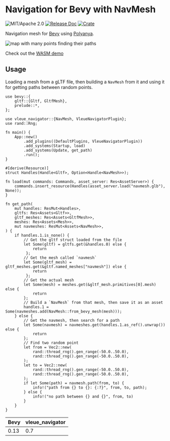 # Navigation for Bevy with NavMesh

![MIT/Apache 2.0](https://img.shields.io/badge/license-MIT%2FApache-blue.svg)
[![Release Doc](https://docs.rs/vleue_navigator/badge.svg)](https://docs.rs/vleue_navigator)
[![Crate](https://img.shields.io/crates/v/vleue_navigator.svg)](https://crates.io/crates/vleue_navigator)

Navigation mesh for [Bevy](http://github.com/bevyengine/bevy) using [Polyanya](https://github.com/vleue/polyanya).

![map with many points finding their paths](https://raw.githubusercontent.com/vleue/vleue_navigator/main/screenshots/many.png)

Check out the [WASM demo](https://vleue.github.io/vleue_navigator/)

## Usage

Loading a mesh from a gLTF file, then building a `NavMesh` from it and using it for getting paths between random points.

```rust,no_run
use bevy::{
    gltf::{Gltf, GltfMesh},
    prelude::*,
};

use vleue_navigator::{NavMesh, VleueNavigatorPlugin};
use rand::Rng;

fn main() {
    App::new()
        .add_plugins((DefaultPlugins, VleueNavigatorPlugin))
        .add_systems(Startup, load)
        .add_systems(Update, get_path)
        .run();
}

#[derive(Resource)]
struct Handles(Handle<Gltf>, Option<Handle<NavMesh>>);

fn load(mut commands: Commands, asset_server: Res<AssetServer>) {
    commands.insert_resource(Handles(asset_server.load("navmesh.glb"), None));
}

fn get_path(
    mut handles: ResMut<Handles>,
    gltfs: Res<Assets<Gltf>>,
    gltf_meshes: Res<Assets<GltfMesh>>,
    meshes: Res<Assets<Mesh>>,
    mut navmeshes: ResMut<Assets<NavMesh>>,
) {
    if handles.1.is_none() {
        // Get the gltf struct loaded from the file
        let Some(gltf) = gltfs.get(&handles.0) else {
            return
         };
        // Get the mesh called `navmesh`
        let Some(gltf_mesh) = gltf_meshes.get(&gltf.named_meshes["navmesh"]) else {
            return
         };
        // Get the actual mesh
        let Some(mesh) = meshes.get(&gltf_mesh.primitives[0].mesh) else {
            return
        };
        // Build a `NavMesh` from that mesh, then save it as an asset
        handles.1 = Some(navmeshes.add(NavMesh::from_bevy_mesh(mesh)));
    } else {
        // Get the navmesh, then search for a path
        let Some(navmesh) = navmeshes.get(handles.1.as_ref().unwrap()) else {
            return
        };
        // Find two random point
        let from = Vec2::new(
            rand::thread_rng().gen_range(-50.0..50.0),
            rand::thread_rng().gen_range(-50.0..50.0),
        );
        let to = Vec2::new(
            rand::thread_rng().gen_range(-50.0..50.0),
            rand::thread_rng().gen_range(-50.0..50.0),
        );
        if let Some(path) = navmesh.path(from, to) {
            info!("path from {} to {}: {:?}", from, to, path);
        } else {
            info!("no path between {} and {}", from, to)
        }
    }
}
```

|Bevy|vleue_navigator|
|---|---|
|0.13|0.7|
